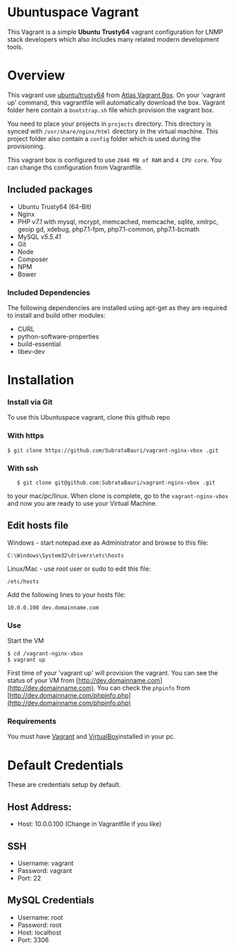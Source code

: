 # Ubuntuspace Vagrant

This Vagrant is a simple __Ubuntu Trusty64__ vagrant configuration for LNMP stack developers which also includes many related modern development tools.


# Overview
This vagrant use [ubuntu/trusty64](https://atlas.hashicorp.com/ubuntu/boxes/trusty64) from [Atlas Vagrant Box](https://atlas.hashicorp.com/boxes/search?utm_source=vagrantcloud.com&vagrantcloud=1).
  On your 'vagrant up' command, this vagrantfile will automatically download the box. Vagrant folder here contain a `bootstrap.sh` file which provision the vagrant box.
  
  You need to place your projects in `projects` directory. This directory is synced with `/usr/share/nginx/html` directory in the virtual machine. 
  This project folder also contain a `config` folder which is used during the provisioning. 

This vagrant box is configured to use `2048 MB of RAM` and `4 CPU core`. You can change ths configuration from Vagrantfile.
 
## Included packages

- Ubuntu Trusty64 (64-Bit)
- Nginx
- PHP _v7.1_ with mysql, mcrypt, memcached, memcache, sqlite, xmlrpc, geoip gd, xdebug, php7.1-fpm, php7.1-common, php7.1-bcmath
- MySQL _v5.5.41_
- Git
- Node
- Composer
- NPM
- Bower

### Included Dependencies
The following dependencies are installed using apt-get as they are required to install and build other modules:

- CURL
- python-software-properties
- build-essential
- libev-dev

 
# Installation

### Install via Git
To use this Ubuntuspace vagrant, clone this github repo 

   ### With https
    $ git clone https://github.com/SubrataBauri/vagrant-nginx-vbox .git
   
   ### With ssh
       $ git clone git@github.com:SubrataBauri/vagrant-nginx-vbox .git
       
to your mac/pc/linux.  When clone is complete, go to the `vagrant-nginx-vbox ` and now you are ready to use your Virtual Machine.


## Edit hosts file
   
Windows - start notepad.exe as Administrator and browse to this file:
```
C:\Windows\System32\drivers\etc\hosts
```

Linux/Mac - use root user or sudo to edit this file:
```
/etc/hosts
```

   Add the following lines to your hosts file:
```
10.0.0.100 dev.domainname.com
```


### Use
Start the VM

    $ cd /vagrant-nginx-vbox
    $ vagrant up

First time of your 'vagrant up' will provision the vagrant. You can see the status of your VM from [http://dev.domainname.com](http://dev.domainname.com).
You can check the `phpinfo` from  [http://dev.domainname.com/phpinfo.php](http://dev.domainname.com/phpinfo.php)

### Requirements
You must have [Vagrant](http://vagrantup.com) and [VirtualBox](https://www.virtualbox.org)installed in your pc.


# Default Credentials
These are credentials setup by default.

## Host Address:
- Host: 10.0.0.100 (Change in Vagrantfile if you like)
 
## SSH
- Username: vagrant
- Password: vagrant
- Port: 22

## MySQL Credentials
- Username: root
- Password: root
- Host: localhost
- Port: 3306

